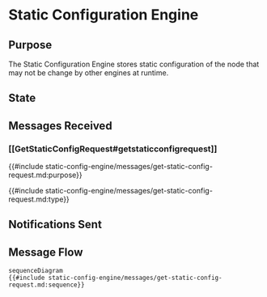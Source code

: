 <div class="engine">

# Static Configuration Engine

## Purpose

<!-- --8<-- [start:purpose] -->
The Static Configuration Engine stores static configuration of the node that may not be change by other engines at runtime.
<!-- --8<-- [end:purpose] -->

## State


## Messages Received

### [[GetStaticConfigRequest#getstaticconfigrequest]]

{{#include static-config-engine/messages/get-static-config-request.md:purpose}}

{{#include static-config-engine/messages/get-static-config-request.md:type}}


## Notifications Sent


## Message Flow


 <!-- --8<-- [start:messages] -->
 ```mermaid
 sequenceDiagram
 {{#include static-config-engine/messages/get-static-config-request.md:sequence}}
 ```
 <!-- --8<-- [end:messages] -->

</div>

